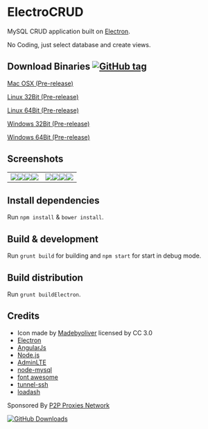 # ElectroCRUD

MySQL CRUD application built on [Electron](http://electron.atom.io/).

No Coding, just select database and create views.

## Download Binaries [![GitHub tag](https://img.shields.io/github/tag/garrylachman/ElectroCRUD.svg?maxAge=180&style=flat-square)]()

[Mac OSX  (Pre-release)](https://github.com/garrylachman/ElectroCRUD/releases/download/0.8.4/ElectoCRUD-darwin-x64.zip)

[Linux 32Bit  (Pre-release)](https://github.com/garrylachman/ElectroCRUD/releases/download/0.8.4/ElectoCRUD-linux-ia32.zip)

[Linux 64Bit  (Pre-release)](https://github.com/garrylachman/ElectroCRUD/releases/download/0.8.4/ElectoCRUD-linux-x64.zip)

[Windows 32Bit  (Pre-release)](https://github.com/garrylachman/ElectroCRUD/releases/download/0.8.4/ElectoCRUD-win32-ia32.zip)

[Windows 64Bit  (Pre-release)](https://github.com/garrylachman/ElectroCRUD/releases/download/0.8.4/ElectoCRUD-win32-x64.zip)

## Screenshots
|   |  |
| ------------- | ------------- |
| <img src="http://i.imgur.com/fLb3CdC.png" style="float: left;" /> <img src="http://i.imgur.com/TetjYVu.png" style="float: left;" /> <img src="http://i.imgur.com/yc2L992.png" style="float: left;" /> <img src="http://i.imgur.com/A51zLRv.png"  style="float: left;" /> | <img src="http://i.imgur.com/UEjZSa5.png"  style="float: left;" /> <img src="http://i.imgur.com/E1BS1tL.png"  style="float: left;" /> <img src="http://i.imgur.com/twgRdOr.png"  style="float: left;" /> <img src="http://i.imgur.com/DjznKTD.png"  style="float: left;" /> |


## Install dependencies

Run `npm install` & `bower install`.

## Build & development

Run `grunt build` for building and `npm start` for start in debug mode.

## Build distribution

Run `grunt buildElectron`.

## Credits

* Icon made by [Madebyoliver](http://www.flaticon.com/authors/madebyoliver) licensed by CC 3.0
* [Electron](http://electron.atom.io/)
* [AngularJs](https://angularjs.org/)
* [Node.js](https://nodejs.org)
* [AdminLTE](https://almsaeedstudio.com/)
* [node-mysql](https://github.com/felixge/node-mysql)
* [font awesome](http://fontawesome.io)
* [tunnel-ssh](https://github.com/Finanzchef24-GmbH/tunnel-ssh)
* [loadash](https://lodash.com/)

Sponsored By [P2P Proxies Network](https://rev.proxies.online)

[![GitHub Downloads](https://img.shields.io/github/downloads/garrylachman/ElectroCRUD/total.svg?maxAge=180&style=flat-square)]()